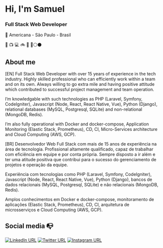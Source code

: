 # Hi, I'm Samuel

### Full Stack Web Developer

:round_pushpin: Americana - São Paulo - Brasil

:musical_note: :tv: :computer: :bike: :checkered_flag: :red_circle::white_circle::black_circle:

## About me

[EN] Full Stack Web Developer with over 15 years of experience in the tech industry. Highly skilled professional who can efficiently work within a team and on its own. Always willing to go extra mile and having positive attitude which contributed to successful project management and team operation.

I’m knowledgable with such technologies as PHP (Laravel, Symfony, CodeIgniter), Javascript (Node, React, React Native, Vue), Python (Django), relational databases (MySQL, Postgresql, SQLite) and non-relational (MongoDB, Redis).

I’m also fully operational with Docker and docker-compose, Application Monitoring (Elastic Stack, Prometheus), CD, CI, Micro-Services architecture and Cloud Computing (AWS, GCP).

[BR] Desenvolvedor Web Full Stack com mais de 15 anos de experiência na área de tecnologia. Profissional altamente qualificado, capaz de trabalhar com eficiência em equipe e por conta própria. Sempre disposto a ir além e ter uma atitude positiva que contribui para o sucesso do gerenciamento de projetos e operação da equipe.

Experiência com tecnologias como PHP (Laravel, Symfony, CodeIgniter), Javascript (Node, React, React Native, Vue), Python (Django), bancos de dados relacionais (MySQL, Postgresql, SQLite) e não relacionais (MongoDB, Redis).

Amplos conhecimentos em Docker e docker-compose, monitoramento de aplicações (Elastic Stack, Prometheus), CD, CI, arquitetura de microsserviços e Cloud Computing (AWS, GCP).

## Social media :mailbox_with_no_mail:

[![LinkedIn URL](https://img.shields.io/twitter/url?color=%230072b1&label=connect&logo=linkedin&logoColor=%230072b1&style=for-the-badge&url=https%3A%2F%2Fwww.linkedin.com%2Fin%2Fsamuelbartag%2F)](https://www.linkedin.com/in/samuelbartag/)
[![Twitter URL](https://img.shields.io/twitter/url?color=%231DA1F2&label=follow&logo=twitter&logoColor=%231DA1F2&style=for-the-badge&url=https%3A%2F%2Fwww.twitter.com%2Fsamuelbartag)](https://twitter.com/samuelbartag)
[![Instagram URL](https://img.shields.io/twitter/url?color=%23fb3958&label=follow&logo=instagram&logoColor=%23fb3958&style=for-the-badge&url=https%3A%2F%2Fwww.instagram.com%2Fsamuelbartag)](https://www.instagram.com/samuelbartag)
